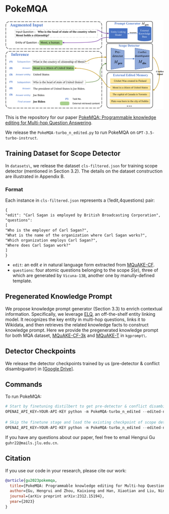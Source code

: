 # PokeMQA
<img src="fig/PokeMQA.png" width="800">

This is the repository for our paper [PokeMQA: Programmable knowledge editing for Multi-hop Question Answering](https://arxiv.org/abs/2312.15194).

We release the `PokeMQA-turbo_n_edited.py` to run PokeMQA on `GPT-3.5-turbo-instruct`.

## Training Dataset for Scope Detector
In `datasets\`, we release the dataset `cls-filtered.json` for training scope detector (mentioned in Section 3.2). The details on the dataset construction are illustrated in Appendix B.

### Format
Each instance in `cls-filtered.json` represents a (1edit,4questions) pair:
```
{
"edit": "Carl Sagan is employed by British Broadcasting Corporation",
"questions":
[
"Who is the employer of Carl Sagan?",
"What is the name of the organization where Carl Sagan works?",
"Which organization employs Carl Sagan?",
"Where does Carl Sagan work?"
]
}
```

* `edit`: an edit $e$ in natural language form extracted from [MQuAKE-CF](https://github.com/princeton-nlp/MQuAKE/tree/main).
* `questions`: four atomic questions belonging to the scope $S(e)$, three of which are generated by `Vicuna-13B`, another one by manully-defined template.
  
## Pregenerated Knowledge Prompt
We propose knowledge prompt generator (Section 3.3) to enrich contextual information. Specifically, we leverage [ELQ](https://github.com/facebookresearch/BLINK/tree/main/elq), an off-the-shelf entity linking model. It recognizes the key entity in multi-hop questions, links it to Wikidata, and then retrieves the related knowledge facts to construct knowledge prompt. Here we provide the pregenerated knowledge prompt for both MQA dataset, [MQuAKE-CF-3k](https://github.com/princeton-nlp/MQuAKE/tree/main) and [MQuAKE-T](https://github.com/princeton-nlp/MQuAKE/tree/main) in `kgprompt\`.

## Detector Checkpoints
We release the detector checkpoints trained by us (pre-detector & conflict disambiguator) in [\[Google Drive\]](https://drive.google.com/drive/folders/1VUB8erInZ8Bdfdo80V218953Algjlv69?usp=drive_link).

## Commands
To run PokeMQA:
```python
# Start by finetuning distilbert to get pre-detector & conflict disambiguator
OPENAI_API_KEY=YOUR-API-KEY python -m PokeMQA-turbo_n_edited --edited-num 1 --dataset MQuAKE-CF-3k --retraining_detector --retraining_disambiguator --activate_kgprompt

# Skip the finetune stage and load the existing checkpoint of scope detector
OPENAI_API_KEY=YOUR-API-KEY python -m PokeMQA-turbo_n_edited --edited-num 3000 --dataset MQuAKE-CF-3k --detector_name detector-ckpt --dis_name dis-ckpt --activate_kgprompt
```
If you have any questions about our paper, feel free to email Hengrui Gu `guhr22@mails.jlu.edu.cn`.
## Citation
If you use our code in your research, please cite our work:
```bibtex
@article{gu2023pokemqa,
  title={PokeMQA: Programmable knowledge editing for Multi-hop Question Answering},
  author={Gu, Hengrui and Zhou, Kaixiong and Han, Xiaotian and Liu, Ninghao and Wang, Ruobing and Wang, Xin},
  journal={arXiv preprint arXiv:2312.15194},
  year={2023}
}
```
